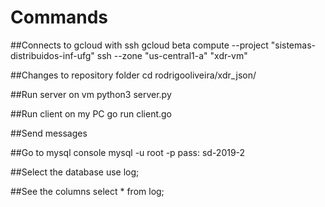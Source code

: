 # Commands

##Connects to gcloud with ssh
gcloud beta compute --project "sistemas-distribuidos-inf-ufg" ssh --zone "us-central1-a" "xdr-vm"

##Changes to repository folder
cd rodrigooliveira/xdr_json/

##Run server on vm
python3 server.py


##Run client on my PC
go run client.go

##Send messages

##Go to mysql console
mysql -u root -p
pass: sd-2019-2

##Select the database
use log;

##See the columns
select * from log;
